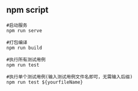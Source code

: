 ## npm script

``` shell
#启动服务
npm run serve

#打包编译 
npm run build

#执行所有测试用例
npm run test 

#执行单个测试用例(输入测试用例文件名即可，无需输入后缀)
npm run test ${yourfileName} 
```